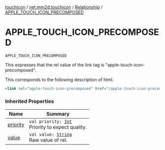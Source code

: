 [touchicon](../../index.md) / [net.mm2d.touchicon](../index.md) / [Relationship](index.md) / [APPLE_TOUCH_ICON_PRECOMPOSED](./-a-p-p-l-e_-t-o-u-c-h_-i-c-o-n_-p-r-e-c-o-m-p-o-s-e-d.md)

# APPLE_TOUCH_ICON_PRECOMPOSED

`APPLE_TOUCH_ICON_PRECOMPOSED`

This expresses that the rel value of the link tag is "apple-touch-icon-precomposed".

This corresponds to the following description of html.

``` html
<link rel="apple-touch-icon-precomposed" href="/apple-touch-icon-precomposed.png" sizes="80x80">
```

### Inherited Properties

| Name | Summary |
|---|---|
| [priority](priority.md) | `val priority: `[`Int`](https://kotlinlang.org/api/latest/jvm/stdlib/kotlin/-int/index.html)<br>Priority to expect quality. |
| [value](value.md) | `val value: `[`String`](https://kotlinlang.org/api/latest/jvm/stdlib/kotlin/-string/index.html)<br>Raw value of rel. |
